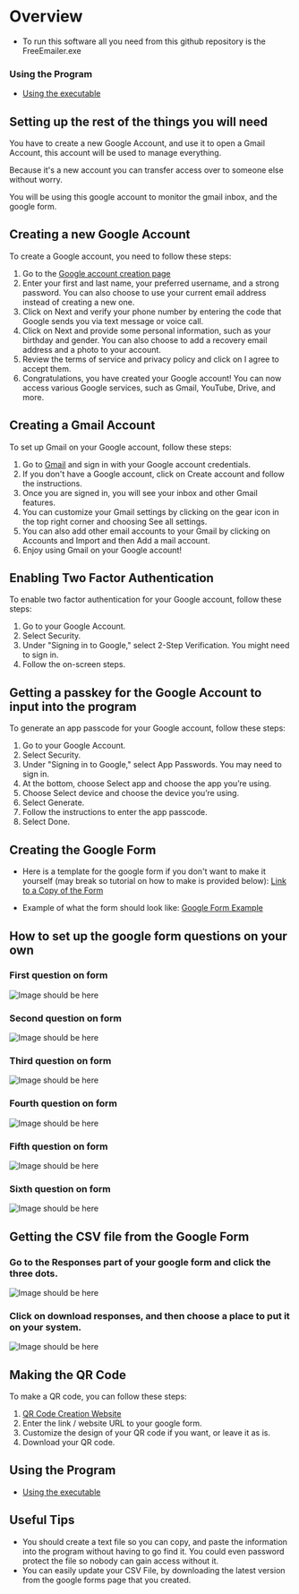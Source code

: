 # Overview

* To run this software all you need from this github repository is the FreeEmailer.exe
### Using the Program
- [Using the executable](https://youtu.be/N7Otm2caGtg)

## Setting up the rest of the things you will need
You have to create a new Google Account, and use it to open a Gmail Account, this account will be used to manage everything.

Because it's a new account you can transfer access over to someone else without worry.

You will be using this google account to monitor the gmail inbox, and the google form.

## Creating a new Google Account
To create a Google account, you need to follow these steps:

1. Go to the [Google account creation page](https://accounts.google.com/signup)
2. Enter your first and last name, your preferred username, and a strong password. You can also choose to use your current email address instead of creating a new one.
3. Click on Next and verify your phone number by entering the code that Google sends you via text message or voice call.
4. Click on Next and provide some personal information, such as your birthday and gender. You can also choose to add a recovery email address and a photo to your account.
5. Review the terms of service and privacy policy and click on I agree to accept them.
6. Congratulations, you have created your Google account! You can now access various Google services, such as Gmail, YouTube, Drive, and more.
## Creating a Gmail Account
To set up Gmail on your Google account, follow these steps:

1. Go to [Gmail](https://mail.google.com) and sign in with your Google account credentials.
2. If you don't have a Google account, click on Create account and follow the instructions.
3. Once you are signed in, you will see your inbox and other Gmail features.
4. You can customize your Gmail settings by clicking on the gear icon in the top right corner and choosing See all settings.
5. You can also add other email accounts to your Gmail by clicking on Accounts and Import and then Add a mail account.
6. Enjoy using Gmail on your Google account!
## Enabling Two Factor Authentication
To enable two factor authentication for your Google account, follow these steps:

1. Go to your Google Account.
2. Select Security.
3. Under "Signing in to Google," select 2-Step Verification. You might need to sign in.
4. Follow the on-screen steps.
## Getting a passkey for the Google Account to input into the program
To generate an app passcode for your Google account, follow these steps:

1. Go to your Google Account.
2. Select Security.
3. Under "Signing in to Google," select App Passwords. You may need to sign in.
4. At the bottom, choose Select app and choose the app you’re using.
5. Choose Select device and choose the device you’re using.
6. Select Generate.
7. Follow the instructions to enter the app passcode.
8. Select Done.
## Creating the Google Form
* Here is a template for the google form if you don't want to make it yourself (may break so tutorial on how to make is provided below): [Link to a Copy of the Form](https://docs.google.com/forms/u/0/d/1oWTTLdqrDoWX8sIywNU9nzkXgOAAiPtrRqR6J68kRaw/copy)
 

* Example of what the form should look like:
   [Google Form Example](https://docs.google.com/forms/u/0/d/1sgh6TgXYl5S0LR8_JTM7DjhhXYwfDIwVLTmbQO43w_Y/)


## How to set up the google form questions on your own


### First question on form
![Image should be here](first.png)


### Second question on form
![Image should be here](second.png)


### Third question on form
![Image should be here](third.png)


### Fourth question on form
![Image should be here](fourth.png)


### Fifth question on form
![Image should be here](fifth.png)


### Sixth question on form
![Image should be here](sixth.png)

## Getting the CSV file from the Google Form
### Go to the Responses part of your google form and click the three dots.
![Image should be here](download01.png)

### Click on download responses, and then choose a place to put it on your system.
![Image should be here](download02.png)

## Making the QR Code
To make a QR code, you can follow these steps:

1. [QR Code Creation Website](https://www.qrcode-tiger.com/?type=googleForm)
2. Enter the link / website URL to your google form.
3. Customize the design of your QR code if you want, or leave it as is.
4. Download your QR code.
## Using the Program
- [Using the executable](https://youtu.be/N7Otm2caGtg)
## Useful Tips

- You should create a text file so you can copy, and paste the information into the program without having to go find it. You could even password protect the file so nobody can gain access without it.
- You can easily update your CSV File, by downloading the latest version from the google forms page that you created. 